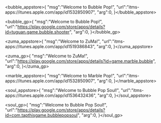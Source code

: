 <bubble_appstore>{
"msg":"Welcome to Bubble Pop!",
"url":"itms-apps://itunes.apple.com/app/id1532850907",
"arg":0,
}</bubble_appstore>

<bubble_gp>{
"msg":"Welcome to Bubble Pop!",
"url":"https://play.google.com/store/apps/details?id=tuguan.game.bubble.shooter",
"arg":0,
}</bubble_gp>


<zuma_appstore>{
"msg":"Welcome to ZuMa!",
"url":"itms-apps://itunes.apple.com/app/id1519386843",
"arg":0,
}</zuma_appstore>

<zuma_gp>{
"msg":"Welcome to ZuMa!",
"url":"https://play.google.com/store/apps/details?id=game.marble.bubble",
"arg":0,
}</zuma_gp>

<marble_appstore>{
"msg":"Welcome to Marble Pop!",
"url":"itms-apps://itunes.apple.com/app/id1532850907",
"arg":0,
}</marble_appstore>

<soul_appstore>{
"msg":"Welcome to Bubble Pop Soul!",
"url":"itms-apps://itunes.apple.com/app/id1536432436",
"arg":0,
}</soul_appstore>

<soul_gp>{
"msg":"Welcome to Bubble Pop Soul!",
"url":"https://play.google.com/store/apps/details?id=com.tapthisgame.bubblepopsoul",
"arg":0,
}</soul_gp>

